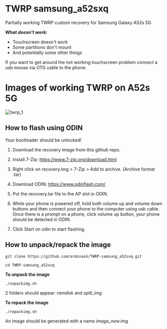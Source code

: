 # TWRP samsung_a52sxq

Partially working TWRP custom recovery for Samsung Galaxy A52s 5G

***What doesn't work:***

- Touchscreen doesn't work
- Some partitions don't mount
- And potentially some other things

If you want to get around the not working touchscreen problem connect a usb mouse via OTG cable to the phone.

# Images of working TWRP on A52s 5G
![twrp_1](https://raw.githubusercontent.com/arminask/TWRP-samsung_a52sxq/main/images/twrp_1.jpg)
## How to flash using ODIN

Your bootloader should be unlocked!

1. Download the recovery image from this github repo.

2. Install 7-Zip: https://www.7-zip.org/download.html
3. Right click on recovery.img > 7-Zip > Add to archive. (Archive format .tar)

4. Download ODIN: https://www.odinflash.com/

5. Put the recovery.tar file to the AP slot in ODIN. 

6. While your phone is powered off, hold both volume up and volume down buttons and then connect your phone to the computer using usb cable. Once there is a prompt on a phone, click volume up button, your phone should be detected in ODIN. 

7. Click Start on odin to start flashing.

## How to unpack/repack the image

`git clone https://github.com/arminask/TWRP-samsung_a52sxq.git`

`cd TWRP-samsung_a52sxq`

**To unpack the image**

`./unpackimg.sh`

2 folders should appear: *ramdisk* and *split_img*

**To repack the image**

`./repackimg.sh`

An image should be generated with a name *image_new.img*
